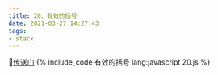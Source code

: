 ```yaml
---
title: 20、有效的括号
date: 2021-03-27 14:27:43
tags: 
- stack
---
```

[传送门](https://leetcode-cn.com/problems/valid-parentheses/)
{% include_code 有效的括号 lang:javascript 20.js %}